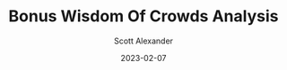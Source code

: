 ---
layout: podcast
title: "Bonus Wisdom Of Crowds Analysis"
author: Scott Alexander
description: https://astralcodexten.substack.com/p/bonus-wisdom-of-crowds-analysis
date: 2023-02-07
length: 32659
duration: 8
guid: bonus-wisdom-of-crowds-analysis
---